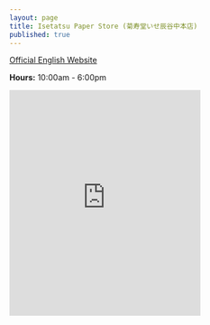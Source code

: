 ```yaml
---
layout: page
title: Isetatsu Paper Store (菊寿堂いせ辰谷中本店)
published: true
---
```

[Official English Website](http://www.uenotoshogu.com/en/)

**Hours:** 10:00am - 6:00pm

<div class="mapouter"><div class="gmap_canvas"><iframe width="339" height="400" id="gmap_canvas" src="https://maps.google.com/maps?q=isetatsu&t=&z=15&ie=UTF8&iwloc=&output=embed" frameborder="0" scrolling="no" marginheight="0" marginwidth="0"></iframe></div><a href="https://www.embedgooglemap.net">embedgooglemap.net</a><style>.mapouter{overflow:hidden;height:400px;width:339px;}.gmap_canvas {background:none!important;height:400px;width:339px;}</style></div>